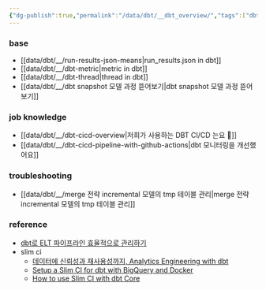 ```yaml
---
{"dg-publish":true,"permalink":"/data/dbt/__dbt_overview/","tags":["dbt, overview"]}
---
```



### base
- [[data/dbt/__/run-results-json-means\|run_results.json in dbt]]
- [[data/dbt/__/dbt-metric\|metric in dbt]]
- [[data/dbt/__/dbt-thread\|thread in dbt]]
- [[data/dbt/__/dbt snapshot 모델 과정 뜯어보기\|dbt snapshot 모델 과정 뜯어보기]]

### job knowledge
- [[data/dbt/__/dbt-cicd-overview\|저희가 사용하는 DBT CI/CD 는요 🥲]]
- [[data/dbt/__/dbt-cicd-pipeline-with-github-actions\|dbt 모니터링을 개선했어요]]

### troubleshooting
- [[data/dbt/__/merge 전략 incremental 모델의 tmp 테이블 관리\|merge 전략 incremental 모델의 tmp 테이블 관리]]

### reference
- [dbt로 ELT 파이프라인 효율적으로 관리하기](https://www.humphreyahn.dev/blog/efficient-elt-pipelines-with-dbt)
- slim ci
	- [데이터에 신뢰성과 재사용성까지, Analytics Engineering with dbt](https://tech.socarcorp.kr/data/2022/07/25/analytics-engineering-with-dbt.html)
	- [Setup a Slim CI for dbt with BigQuery and Docker](https://medium.com/teads-engineering/setup-a-slim-ci-for-dbt-with-bigquery-and-docker-ce8e0a1a38f)
	- [How to use Slim CI with dbt Core](https://www.vantage-ai.com/blog/how-to-use-slim-ci-with-dbt-core)
